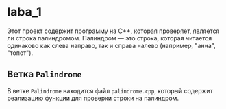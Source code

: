 # laba_1
Этот проект содержит программу на C++, которая проверяет, является ли строка палиндромом. Палиндром — это строка, которая читается одинаково как слева направо, так и справа налево (например, "анна", "топот").

## Ветка `Palindrome`

В ветке `Palindrome` находится файл `palindrome.cpp`, который содержит реализацию функции для проверки строки на палиндром.

